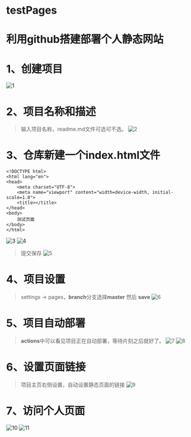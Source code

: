 # testPages
# 利用github搭建部署个人静态网站
# 1、创建项目
![1](https://github.com/Hemri789/testPages/assets/92628105/c6e5b39c-fb6a-403b-b6ce-76ca35a71c48)

# 2、项目名称和描述
>输入项目名称，readme.md文件可选可不选。
![2](https://github.com/Hemri789/testPages/assets/92628105/e306d357-7443-42c7-89b2-50cbb9411571)

# 3、仓库新建一个index.html文件
```
<!DOCTYPE html>
<html lang="en">
<head>
    <meta charset="UTF-8">
    <meta name="viewport" content="width=device-width, initial-scale=1.0">
    <title></title>
</head>
<body>
    测试页面
</body>
</html>
```
![3](https://github.com/Hemri789/testPages/assets/92628105/2c540633-9b43-4d5f-b13c-bc58129ff1e8)
![4](https://github.com/Hemri789/testPages/assets/92628105/a139a572-ab23-4dc6-b655-a70466a7365e)
>提交保存
![5](https://github.com/Hemri789/testPages/assets/92628105/9b3dd3c2-a0da-47f2-a0ce-2a56626b2a1c)

# 4、项目设置
>settings -> pages，**branch**分支选择**master** 然后 **save**
![6](https://github.com/Hemri789/testPages/assets/92628105/23981298-9829-4498-a8e3-8d338a959b6c)

# 5、项目自动部署
>**actions**中可以看见项目正在自动部署，等待片刻之后就好了。
![7](https://github.com/Hemri789/testPages/assets/92628105/a3f44f43-ddd5-48cf-a19a-29a577aa58fd)
![8](https://github.com/Hemri789/testPages/assets/92628105/02c804b9-ec5f-44cd-b7c6-d00b2a1d2b36)

# 6、设置页面链接
>项目主页右侧设置，自动设置静态页面的链接
![9](https://github.com/Hemri789/testPages/assets/92628105/6c964c79-d833-46a5-9657-3b4c6c212bbd)

# 7、访问个人页面
![10](https://github.com/Hemri789/testPages/assets/92628105/0cb5449f-231d-4b8a-9bac-a528263f9e7f)
![11](https://github.com/Hemri789/testPages/assets/92628105/e78740ae-37e0-43f6-bb53-172e808ce864)

